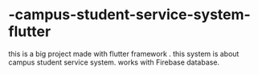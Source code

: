 # -campus-student-service-system-flutter
this is a big project made with flutter framework . this system is about campus student service system. works with Firebase database.
